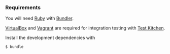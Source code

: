 ### Requirements

You will need [Ruby] with [Bundler].

[VirtualBox] and [Vagrant] are required
for integration testing with [Test Kitchen].

Install the development dependencies with

```
$ bundle
```

[Bundler]: http://bundler.io/
[Ruby]: https://www.ruby-lang.org/
[Test Kitchen]: http://kitchen.ci/
[Vagrant]: https://www.vagrantup.com/
[VirtualBox]: https://www.virtualbox.org/

